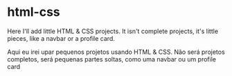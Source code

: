 # html-css
Here I'll add little HTML & CSS projects.
It isn't complete projects, it's little pieces, like a navbar or a profile card.

Aqui eu irei upar pequenos projetos usando HTML & CSS.
Não será projetos completos, será pequenas partes soltas, como uma navbar ou um profile card
